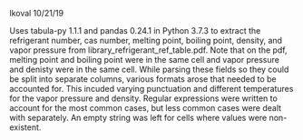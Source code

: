 lkoval
10/21/19

Uses tabula-py 1.1.1 and pandas 0.24.1 in Python 3.7.3 to extract the refrigerant number, cas number, melting point, boiling point, density, and vapor pressure from library_refrigerant_ref_table.pdf. Note that on the pdf, melting point and boiling point were in the same cell and vapor pressure and denisty were in the same cell. While parsing these fields so they could be split into separate columns, various formats arose that needed to be accounted for. This incuded varying punctuation and different temperatures for the vapor pressure and density. Regular expressions were written to account for the most common cases, but less common cases were dealt with separately. An empty string was left for cells where values were non-existent.

